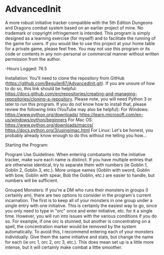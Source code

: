 # AdvancedInit
A more robust initiative tracker compatible with the 5th Edition Dungeons and Dragons combat system based on an earlier project of mine. No trademark or copyright infringement is intended. This program is simply designed as a learning exercise (for myself) and to facilitate the running of the game for users.
If you would like to use this project at your home table for a private game, please feel free. You may not use this program or its code or contents in any non-personal or commercial manner without written permission from the author.

-Hours Logged: 76.5

Installation:
You'll need to clone the repository from GitHub (https://github.com/Beguiler87/AdvancedInit.git). If you are unsure of how to do so, this link should be helpful: https://docs.github.com/en/repositories/creating-and-managing-repositories/cloning-a-repository.
Please note, you will need Python 3 or later to run this program. If you do not know how to install that, please review the following links (YouTube may also be helpful):
For Windows:
https://www.python.org/downloads/
https://learn.microsoft.com/en-us/windows/python/beginners
For Mac OS:
https://www.python.org/downloads/macos/
https://docs.python.org/3/using/mac.html
For Linux:
Let's be honest, you probably already know enough to do this without me telling you how...

Starting the Program:

Program Use Guidelines:
When entering combatants into the initiative tracker, make sure each name is distinct. If you have multiple entries that are otherwise identical, try to separate them with numbers (ie Goblin 1, Goblin 2, Goblin 3, etc.). More unique names (Goblin with sword, Goblin with bow, Goblin with spear, Bob the Goblin, etc.) are easier to handle, but numbers will be sufficient.

Grouped Monsters:
If you're a DM who runs their monsters in groups (I certainly am), there are two options to consider in the program's current incarnation. The first is to keep all of your monsters in one group under a single entry with one initiative. This is certainly the easiest way to go, since you only need to type in "orc" once and enter initiative, etc. for it a single time. However, you will run into issues with the various conditions if you do so. For example, if one orc is stunned, but another is concentrating on a spell, the concentration marker would be removed by the system automatically. To avoid this, I recommend entering each of your monsters individually. Give them the same initiative and stats, but change the name for each (ie orc 1, orc 2, orc 3, etc.). This does mean set up is a little more intense, but it will certainly make combat a little smoother.